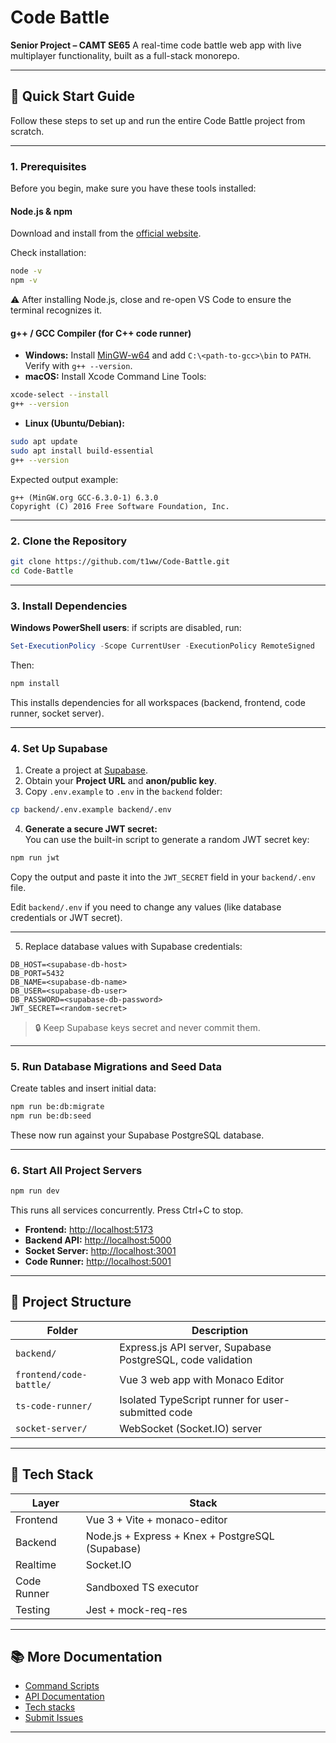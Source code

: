 # Code Battle

**Senior Project – CAMT SE65**
A real-time code battle web app with live multiplayer functionality, built as a full-stack monorepo.

---

## 🚀 Quick Start Guide

Follow these steps to set up and run the entire Code Battle project from scratch.

---

### 1. Prerequisites

Before you begin, make sure you have these tools installed:

#### Node.js & npm

Download and install from the [official website](https://nodejs.org/).

Check installation:

```bash
node -v
npm -v
```

⚠️ After installing Node.js, close and re-open VS Code to ensure the terminal recognizes it.

#### g++ / GCC Compiler (for C++ code runner)

* **Windows:** Install [MinGW-w64](https://sourceforge.net/projects/mingw) and add `C:\<path-to-gcc>\bin` to `PATH`. Verify with `g++ --version`.
* **macOS:** Install Xcode Command Line Tools:

```bash
xcode-select --install
g++ --version
```

* **Linux (Ubuntu/Debian):**

```bash
sudo apt update
sudo apt install build-essential
g++ --version
```

Expected output example:

```
g++ (MinGW.org GCC-6.3.0-1) 6.3.0
Copyright (C) 2016 Free Software Foundation, Inc.
```

---

### 2. Clone the Repository

```bash
git clone https://github.com/t1ww/Code-Battle.git
cd Code-Battle
```

---

### 3. Install Dependencies

**Windows PowerShell users**: if scripts are disabled, run:

```powershell
Set-ExecutionPolicy -Scope CurrentUser -ExecutionPolicy RemoteSigned
```

Then:

```bash
npm install
```

This installs dependencies for all workspaces (backend, frontend, code runner, socket server).

---

### 4. Set Up Supabase

1. Create a project at [Supabase](https://supabase.com/).
2. Obtain your **Project URL** and **anon/public key**.
3. Copy `.env.example` to `.env` in the `backend` folder:

```bash
cp backend/.env.example backend/.env
```

4. **Generate a secure JWT secret:**  
You can use the built-in script to generate a random JWT secret key:

```bash
npm run jwt
```

Copy the output and paste it into the `JWT_SECRET` field in your `backend/.env` file.

Edit `backend/.env` if you need to change any values (like database credentials or JWT secret).

---

5. Replace database values with Supabase credentials:

```
DB_HOST=<supabase-db-host>
DB_PORT=5432
DB_NAME=<supabase-db-name>
DB_USER=<supabase-db-user>
DB_PASSWORD=<supabase-db-password>
JWT_SECRET=<random-secret>
```

> 🔒 Keep Supabase keys secret and never commit them.

---

### 5. Run Database Migrations and Seed Data

Create tables and insert initial data:

```bash
npm run be:db:migrate
npm run be:db:seed
```

These now run against your Supabase PostgreSQL database.

---

### 6. Start All Project Servers

```bash
npm run dev
```

This runs all services concurrently. Press Ctrl+C to stop.

* **Frontend:** [http://localhost:5173](http://localhost:5173)
* **Backend API:** [http://localhost:5000](http://localhost:5000)
* **Socket Server:** [http://localhost:3001](http://localhost:3001)
* **Code Runner:** [http://localhost:5001](http://localhost:5001)

---

## 🧩 Project Structure

| Folder                  | Description                                                 |
| ----------------------- | ----------------------------------------------------------- |
| `backend/`              | Express.js API server, Supabase PostgreSQL, code validation |
| `frontend/code-battle/` | Vue 3 web app with Monaco Editor                            |
| `ts-code-runner/`       | Isolated TypeScript runner for user-submitted code          |
| `socket-server/`        | WebSocket (Socket.IO) server                                |

---

## 🧪 Tech Stack

| Layer       | Stack                                            |
| ----------- | ------------------------------------------------ |
| Frontend    | Vue 3 + Vite + monaco-editor                     |
| Backend     | Node.js + Express + Knex + PostgreSQL (Supabase) |
| Realtime    | Socket.IO                                        |
| Code Runner | Sandboxed TS executor                            |
| Testing     | Jest + mock-req-res                              |

---

## 📚 More Documentation

* [Command Scripts](commands.md)
* [API Documentation](API.md)
* [Tech stacks](TechStack.md)
* [Submit Issues](https://github.com/t1ww/Code-Battle/issues)

---